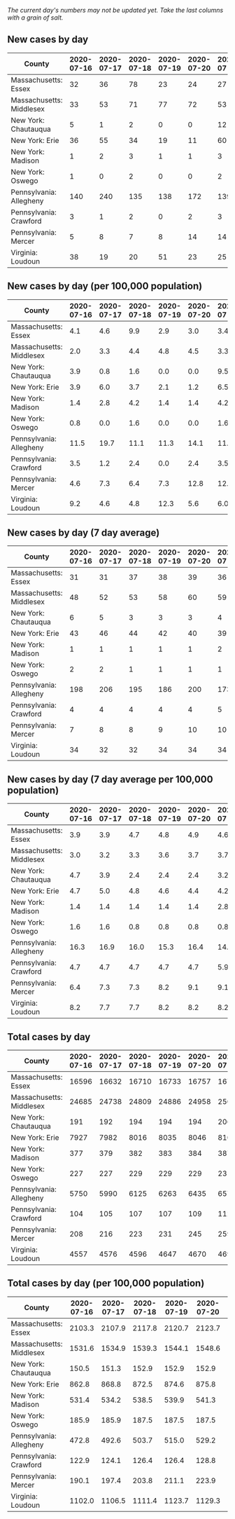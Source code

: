 _The current day's numbers may not be updated yet. Take the last columns with a grain of salt._
## New cases by day

| County | 2020-07-16 | 2020-07-17 | 2020-07-18 | 2020-07-19 | 2020-07-20 | 2020-07-21 | 2020-07-22 |
| --- | --- | --- | --- | --- | --- | --- | --- |
| Massachusetts: Essex | 32 | 36 | 78 | 23 | 24 | 27 |  |
| Massachusetts: Middlesex | 33 | 53 | 71 | 77 | 72 | 53 |  |
| New York: Chautauqua | 5 | 1 | 2 | 0 | 0 | 12 |  |
| New York: Erie | 36 | 55 | 34 | 19 | 11 | 60 |  |
| New York: Madison | 1 | 2 | 3 | 1 | 1 | 3 |  |
| New York: Oswego | 1 | 0 | 2 | 0 | 0 | 2 |  |
| Pennsylvania: Allegheny | 140 | 240 | 135 | 138 | 172 | 139 | 89 |
| Pennsylvania: Crawford | 3 | 1 | 2 | 0 | 2 | 3 |  |
| Pennsylvania: Mercer | 5 | 8 | 7 | 8 | 14 | 14 |  |
| Virginia: Loudoun | 38 | 19 | 20 | 51 | 23 | 25 | 43 |

## New cases by day (per 100,000 population)

| County | 2020-07-16 | 2020-07-17 | 2020-07-18 | 2020-07-19 | 2020-07-20 | 2020-07-21 | 2020-07-22 |
| --- | --- | --- | --- | --- | --- | --- | --- |
| Massachusetts: Essex | 4.1 | 4.6 | 9.9 | 2.9 | 3.0 | 3.4 |  |
| Massachusetts: Middlesex | 2.0 | 3.3 | 4.4 | 4.8 | 4.5 | 3.3 |  |
| New York: Chautauqua | 3.9 | 0.8 | 1.6 | 0.0 | 0.0 | 9.5 |  |
| New York: Erie | 3.9 | 6.0 | 3.7 | 2.1 | 1.2 | 6.5 |  |
| New York: Madison | 1.4 | 2.8 | 4.2 | 1.4 | 1.4 | 4.2 |  |
| New York: Oswego | 0.8 | 0.0 | 1.6 | 0.0 | 0.0 | 1.6 |  |
| Pennsylvania: Allegheny | 11.5 | 19.7 | 11.1 | 11.3 | 14.1 | 11.4 | 7.3 |
| Pennsylvania: Crawford | 3.5 | 1.2 | 2.4 | 0.0 | 2.4 | 3.5 |  |
| Pennsylvania: Mercer | 4.6 | 7.3 | 6.4 | 7.3 | 12.8 | 12.8 |  |
| Virginia: Loudoun | 9.2 | 4.6 | 4.8 | 12.3 | 5.6 | 6.0 | 10.4 |

## New cases by day (7 day average)

| County | 2020-07-16 | 2020-07-17 | 2020-07-18 | 2020-07-19 | 2020-07-20 | 2020-07-21 | 2020-07-22 |
| --- | --- | --- | --- | --- | --- | --- | --- |
| Massachusetts: Essex | 31 | 31 | 37 | 38 | 39 | 36 |  |
| Massachusetts: Middlesex | 48 | 52 | 53 | 58 | 60 | 59 |  |
| New York: Chautauqua | 6 | 5 | 3 | 3 | 3 | 4 |  |
| New York: Erie | 43 | 46 | 44 | 42 | 40 | 39 |  |
| New York: Madison | 1 | 1 | 1 | 1 | 1 | 2 |  |
| New York: Oswego | 2 | 2 | 1 | 1 | 1 | 1 |  |
| Pennsylvania: Allegheny | 198 | 206 | 195 | 186 | 200 | 173 | 150 |
| Pennsylvania: Crawford | 4 | 4 | 4 | 4 | 4 | 5 |  |
| Pennsylvania: Mercer | 7 | 8 | 8 | 9 | 10 | 10 |  |
| Virginia: Loudoun | 34 | 32 | 32 | 34 | 34 | 34 | 31 |

## New cases by day (7 day average per 100,000 population)

| County | 2020-07-16 | 2020-07-17 | 2020-07-18 | 2020-07-19 | 2020-07-20 | 2020-07-21 | 2020-07-22 |
| --- | --- | --- | --- | --- | --- | --- | --- |
| Massachusetts: Essex | 3.9 | 3.9 | 4.7 | 4.8 | 4.9 | 4.6 |  |
| Massachusetts: Middlesex | 3.0 | 3.2 | 3.3 | 3.6 | 3.7 | 3.7 |  |
| New York: Chautauqua | 4.7 | 3.9 | 2.4 | 2.4 | 2.4 | 3.2 |  |
| New York: Erie | 4.7 | 5.0 | 4.8 | 4.6 | 4.4 | 4.2 |  |
| New York: Madison | 1.4 | 1.4 | 1.4 | 1.4 | 1.4 | 2.8 |  |
| New York: Oswego | 1.6 | 1.6 | 0.8 | 0.8 | 0.8 | 0.8 |  |
| Pennsylvania: Allegheny | 16.3 | 16.9 | 16.0 | 15.3 | 16.4 | 14.2 | 12.3 |
| Pennsylvania: Crawford | 4.7 | 4.7 | 4.7 | 4.7 | 4.7 | 5.9 |  |
| Pennsylvania: Mercer | 6.4 | 7.3 | 7.3 | 8.2 | 9.1 | 9.1 |  |
| Virginia: Loudoun | 8.2 | 7.7 | 7.7 | 8.2 | 8.2 | 8.2 | 7.5 |

## Total cases by day

| County | 2020-07-16 | 2020-07-17 | 2020-07-18 | 2020-07-19 | 2020-07-20 | 2020-07-21 | 2020-07-22 |
| --- | --- | --- | --- | --- | --- | --- | --- |
| Massachusetts: Essex | 16596 | 16632 | 16710 | 16733 | 16757 | 16784 |  |
| Massachusetts: Middlesex | 24685 | 24738 | 24809 | 24886 | 24958 | 25011 |  |
| New York: Chautauqua | 191 | 192 | 194 | 194 | 194 | 206 |  |
| New York: Erie | 7927 | 7982 | 8016 | 8035 | 8046 | 8106 |  |
| New York: Madison | 377 | 379 | 382 | 383 | 384 | 387 |  |
| New York: Oswego | 227 | 227 | 229 | 229 | 229 | 231 |  |
| Pennsylvania: Allegheny | 5750 | 5990 | 6125 | 6263 | 6435 | 6574 | 6663 |
| Pennsylvania: Crawford | 104 | 105 | 107 | 107 | 109 | 112 |  |
| Pennsylvania: Mercer | 208 | 216 | 223 | 231 | 245 | 259 |  |
| Virginia: Loudoun | 4557 | 4576 | 4596 | 4647 | 4670 | 4695 | 4738 |

## Total cases by day (per 100,000 population)

| County | 2020-07-16 | 2020-07-17 | 2020-07-18 | 2020-07-19 | 2020-07-20 | 2020-07-21 | 2020-07-22 |
| --- | --- | --- | --- | --- | --- | --- | --- |
| Massachusetts: Essex | 2103.3 | 2107.9 | 2117.8 | 2120.7 | 2123.7 | 2127.2 |  |
| Massachusetts: Middlesex | 1531.6 | 1534.9 | 1539.3 | 1544.1 | 1548.6 | 1551.8 |  |
| New York: Chautauqua | 150.5 | 151.3 | 152.9 | 152.9 | 152.9 | 162.3 |  |
| New York: Erie | 862.8 | 868.8 | 872.5 | 874.6 | 875.8 | 882.3 |  |
| New York: Madison | 531.4 | 534.2 | 538.5 | 539.9 | 541.3 | 545.5 |  |
| New York: Oswego | 185.9 | 185.9 | 187.5 | 187.5 | 187.5 | 189.2 |  |
| Pennsylvania: Allegheny | 472.8 | 492.6 | 503.7 | 515.0 | 529.2 | 540.6 | 547.9 |
| Pennsylvania: Crawford | 122.9 | 124.1 | 126.4 | 126.4 | 128.8 | 132.3 |  |
| Pennsylvania: Mercer | 190.1 | 197.4 | 203.8 | 211.1 | 223.9 | 236.7 |  |
| Virginia: Loudoun | 1102.0 | 1106.5 | 1111.4 | 1123.7 | 1129.3 | 1135.3 | 1145.7 |
